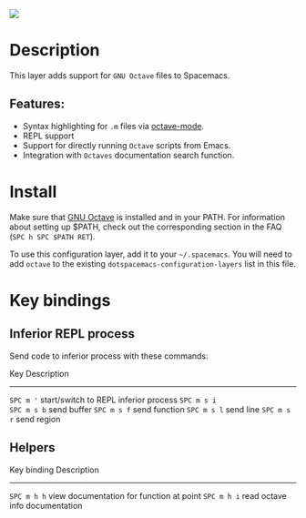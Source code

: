 ![](img/octave.png)

Description
===========

This layer adds support for `GNU Octave` files to Spacemacs.

Features:
---------

-   Syntax highlighting for `.m` files via
    [octave-mode](https://www.gnu.org/software/emacs/manual/html_mono/octave-mode.html).
-   REPL support
-   Support for directly running `Octave` scripts from Emacs.
-   Integration with `Octaves` documentation search function.

Install
=======

Make sure that [GNU Octave](https://www.gnu.org/software/octave/) is
installed and in your PATH. For information about setting up \$PATH,
check out the corresponding section in the FAQ (`SPC h SPC $PATH RET`).

To use this configuration layer, add it to your `~/.spacemacs`. You will
need to add `octave` to the existing `dotspacemacs-configuration-layers`
list in this file.

Key bindings
============

Inferior REPL process
---------------------

Send code to inferior process with these commands:

  Key           Description
  ------------- ---------------------------------------
  `SPC m '`     start/switch to REPL inferior process
  `SPC m s i`   
  `SPC m s b`   send buffer
  `SPC m s f`   send function
  `SPC m s l`   send line
  `SPC m s r`   send region

Helpers
-------

  Key binding   Description
  ------------- ------------------------------------------
  `SPC m h h`   view documentation for function at point
  `SPC m h i`   read octave info documentation
